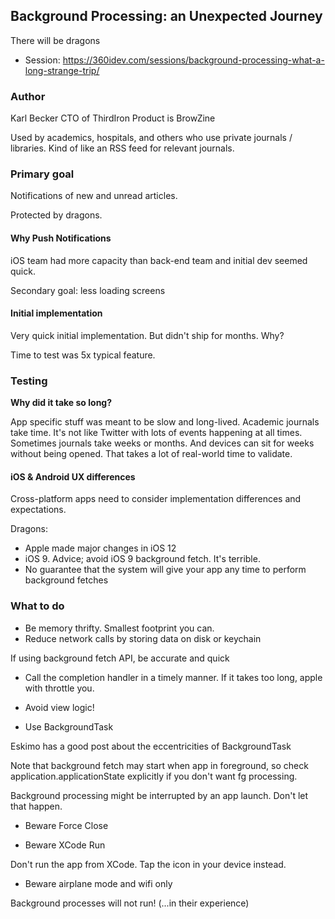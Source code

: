 ## Background Processing: an Unexpected Journey

There will be dragons

* Session: https://360idev.com/sessions/background-processing-what-a-long-strange-trip/

### Author

Karl Becker CTO of ThirdIron
Product is BrowZine

Used by academics, hospitals, and others who use private journals / libraries.  Kind of like an RSS feed for relevant journals.

### Primary goal

Notifications of new and unread articles.  

Protected by dragons.

#### Why Push Notifications

iOS team had more capacity than back-end team and initial dev seemed quick.

Secondary goal: less loading screens

#### Initial implementation

Very quick initial implementation.  But didn't ship for months.  Why?

Time to test was 5x typical feature.

### Testing

**Why did it take so long?**

App specific stuff was meant to be slow and long-lived.  Academic journals take time.  It's not like Twitter with lots of events happening at all times.  Sometimes journals take weeks or months.  And devices can sit for weeks without being opened.  That takes a lot of real-world time to validate.

#### iOS & Android UX differences

Cross-platform apps need to consider implementation differences and expectations.

Dragons:
* Apple made major changes in iOS 12
* iOS 9.  Advice; avoid iOS 9 background fetch.  It's terrible.
* No guarantee that the system will give your app any time to perform background fetches

### What to do

* Be memory thrifty.  Smallest footprint you can.
* Reduce network calls by storing data on disk or keychain

If using background fetch API, be accurate and quick

* Call the completion handler in a timely manner.  If it takes too long, apple with throttle you.

* Avoid view logic!

* Use BackgroundTask

Eskimo has a good post about the eccentricities of BackgroundTask

Note that background fetch may start when app in foreground, so check application.applicationState explicitly if you don't want fg processing.

Background processing might be interrupted by an app launch.  Don't let that happen.

* Beware Force Close

* Beware XCode Run

Don't run the app from XCode.  Tap the icon in your device instead.

* Beware airplane mode and wifi only

Background processes will not run!  (...in their experience)
